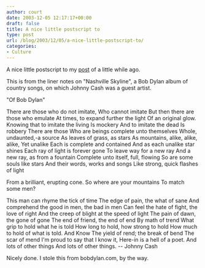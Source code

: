 ```yaml
---
author: court
date: 2003-12-05 12:17:17+00:00
draft: false
title: A nice little postscript to
type: post
url: /blog/2003/12/05/a-nice-little-postscript-to/
categories:
- Culture
---
```


A nice little postscript to my [post](http://www.vallentyne.com/family/2003_11_01_archive.htm#107003942795332603) of a little while ago.

This is from the liner notes on "Nashville Skyline", a Bob Dylan album of country songs, on which Johnny Cash was a guest artist.

"Of Bob Dylan"

There are those who do not imitate,
Who cannot imitate
But then there are those who emulate
At times, to expand further the light
Of an original glow.
Knowing that to imitate the living
Is mockery
And to imitate the dead
Is robbery
There are those
Who are beings complete unto themselves
Whole, undaunted,-a source
As leaves of grass, as stars
As mountains, alike, alike, alike,
Yet unalike
Each is complete and contained
And as each unalike star shines
Each ray of light is forever gone
To leave way for a new ray
And a new ray, as from a fountain
Complete unto itself, full, flowing
So are some souls like stars
And their words, works and songs
Like strong, quick flashes of light

From a brilliant, erupting cone.
So where are your mountains
To match some men?

This man can rhyme the tick of time
The edge of pain, the what of sane
And comprehend the good in men, the bad in men
Can feel the hate of fight, the love of right
And the creep of blight at the speed of light
The pain of dawn, the gone of gone
The end of friend, the end of end
By math of trend
What grip to hold what he is told
How long to hold, how strong to hold
How much to hold of what is told.
And Know
The yield of rend; the break of bend
The scar of mend
I'm proud to say that I know it,
Here-in is a hell of a poet.
And lots of other things
And lots of other things.
-- Johnny Cash

Nicely done.  I stole this from bobdylan.com, by the way.
